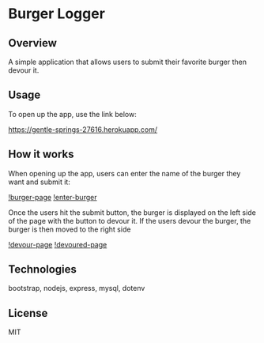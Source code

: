 # Burger Logger

## Overview

A simple application that allows users to submit their favorite burger then devour it.

## Usage

To open up the app, use the link below:

https://gentle-springs-27616.herokuapp.com/

## How it works

When opening up the app, users can enter the name of the burger they want and submit it:

[!burger-page](public\assets\img\Capture.JPG)
[!enter-burger](public\assets\img\screenshot2.JPG)

Once the users hit the submit button, the burger is displayed on the left side of the page with the button to devour it. If the users devour the burger, the burger is then moved to the right side

[!devour-page](public\assets\img\screenshot3.JPG)
[!devoured-page](public\assets\img\screenshot4.JPG)

## Technologies

bootstrap, nodejs, express, mysql, dotenv

## License

MIT

